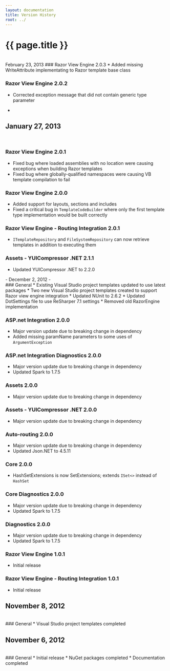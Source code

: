 ```yaml
---
layout: documentation
title: Version History
root: ../
---
```

{{ page.title }}
=
<br/>
February 23, 2013
### Razor View Engine 2.0.3
* Added missing WriteAttribute implementating to Razor template base class

### Razor View Engine 2.0.2
* Corrected exception message that did not contain generic type parameter
-
January 27, 2013
-
<br/>

### Razor View Engine 2.0.1
* Fixed bug where loaded assemblies with no location were causing exceptions when building Razor templates
* Fixed bug where globally-qualified namespaces were causing VB template compilation to fail

### Razor View Engine 2.0.0
* Added support for layouts, sections and includes
* Fixed a critical bug in ```TemplateCodeBuilder``` where only the first template type implementation would be built correctly

### Razor View Engine - Routing Integration 2.0.1
<ul><li><code>ITemplateRepository</code> and <code>FileSystemRepository</code> can now retrieve templates in addition to executing them</li></ul>

### Assets - YUICompressor .NET 2.1.1
<ul><li>Updated YUICompressor .NET to 2.2.0</li></ul>
-
December 2, 2012
-
<br/>
### General
* Existing Visual Studio project templates updated to use latest packages
* Two new Visual Studio project templates created to support Razor view engine integration
* Updated NUnit to 2.6.2
* Updated DotSettings file to use ReSharper 7.1 settings
* Removed old RazorEngine implementation

### ASP.net Integration 2.0.0
* Major version update due to breaking change in dependency
* Added missing paramName parameters to some uses of ```ArgumentException```

### ASP.net Integration Diagnostics 2.0.0
* Major version update due to breaking change in dependency
* Updated Spark to 1.7.5

### Assets 2.0.0
* Major version update due to breaking change in dependency

### Assets - YUICompressor .NET 2.0.0
* Major version update due to breaking change in dependency

### Auto-routing 2.0.0
* Major version update due to breaking change in dependency
* Updated Json.NET to 4.5.11

### Core 2.0.0
* HashSetExtensions is now SetExtensions; extends ```ISet<>``` instead of ```HashSet```

### Core Diagnostics 2.0.0
* Major version update due to breaking change in dependency
* Updated Spark to 1.7.5

### Diagnostics 2.0.0
* Major version update due to breaking change in dependency
* Updated Spark to 1.7.5

### Razor View Engine 1.0.1
* Initial release

### Razor View Engine - Routing Integration 1.0.1
* Initial release

November 8, 2012
-
<br/>
### General
* Visual Studio project templates completed

November 6, 2012
-
<br/>
### General
* Initial release
* NuGet packages completed
* Documentation completed